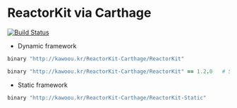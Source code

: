 ReactorKit via Carthage
=======================

[![Build Status](https://travis-ci.org/kawoou/ReactorKit-Carthage.svg?branch=master)](https://travis-ci.org/kawoou/ReactorKit-Carthage)

* Dynamic framework

```ruby
binary "http://kawoou.kr/ReactorKit-Carthage/ReactorKit"

binary "http://kawoou.kr/ReactorKit-Carthage/ReactorKit" == 1.2.0   # Swift 4.2
```


* Static framework

```ruby
binary "http://kawoou.kr/ReactorKit-Carthage/ReactorKit-Static"
```


